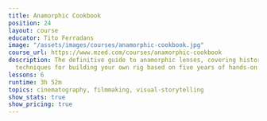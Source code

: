 ```yaml
---
title: Anamorphic Cookbook
position: 24
layout: course
educator: Tito Ferradans
image: "/assets/images/courses/anamorphic-cookbook.jpg"
course_url: https://www.mzed.com/courses/anamorphic-cookbook
description: The definitive guide to anamorphic lenses, covering history and practical
  techniques for building your own rig based on five years of hands-on experience.
lessons: 6
runtime: 3h 52m
topics: cinematography, filmmaking, visual-storytelling
show_stats: true
show_pricing: true
---
```



